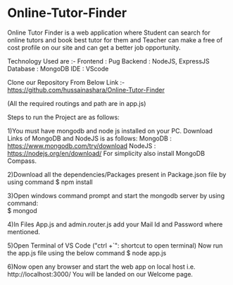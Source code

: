 # Online-Tutor-Finder

Online Tutor Finder is a web application where Student can search for online tutors and book best tutor for them and Teacher can make a free of cost profile on our site and can get a better job opportunity.

Technology Used are :-
Frontend : Pug 
Backend : NodeJS, ExpressJS
Database : MongoDB
IDE : VScode 

Clone our Repository From Below Link :-
https://github.com/hussainashara/Online-Tutor-Finder

(All the required routings and path are in app.js)

Steps to run the Project are as follows:

1)You must have mongodb and node js installed on your PC. 
Download Links of MongoDB and NodeJS is as follows:
MongoDB : https://www.mongodb.com/try/download
NodeJS : https://nodejs.org/en/download/
For simplicity also install MongoDB Compass.

2)Download all the dependencies/Packages present in Package.json file by using command 
 $ npm install

3)Open windows command prompt and start the mongodb server by using command: 	
 $ mongod 

4)In Files App.js and admin.router.js add your Mail Id and Password where mentioned. 

5)Open Terminal of VS Code ("ctrl +`": shortcut to open terminal)
  Now run the app.js file using the below command
  $ node app.js 

6)Now open any browser and start the web app on local host i.e.
   http://localhost:3000/
   You will be landed on our Welcome page.
